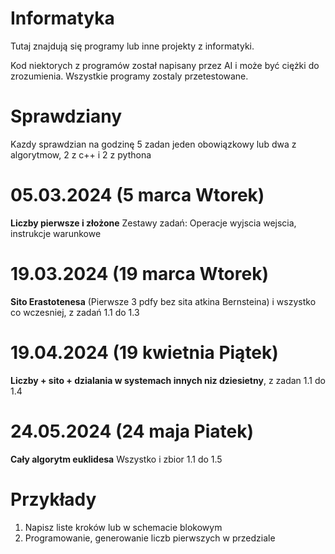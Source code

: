 # Informatyka
Tutaj znajdują się programy lub inne projekty z informatyki.

Kod niektorych z programów został napisany przez AI i może być ciężki do zrozumienia. Wszystkie programy zostaly przetestowane.

# Sprawdziany

Kazdy sprawdzian na godzinę 5 zadan jeden obowiązkowy lub dwa z algorytmow, 2 z c++ i 2 z pythona

# 05.03.2024  (5 marca Wtorek) 
**Liczby pierwsze i złożone**
Zestawy zadań: Operacje wyjscia wejscia, instrukcje warunkowe
# 19.03.2024  (19 marca Wtorek)
**Sito Erastotenesa** (Pierwsze 3 pdfy bez sita atkina Bernsteina) i wszystko co wczesniej, z zadań 1.1 do 1.3
# 19.04.2024 (19 kwietnia Piątek)
**Liczby + sito + dzialania w systemach innych niz dziesietny**, z zadan 1.1 do 1.4
# 24.05.2024 (24 maja Piatek) 
**Cały algorytm euklidesa**  Wszystko i zbior 1.1 do 1.5

# Przykłady 

1. Napisz liste kroków lub w schemacie blokowym
2. Programowanie, generowanie liczb pierwszych w przedziale
